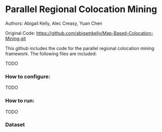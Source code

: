 # Parallel Regional Colocation Mining

Authors: Abigail Kelly, Alec Creasy, Yuan Chen

Original Code: https://github.com/abigamkelly/Map-Based-Colocation-Mining.git

This github includes the code for the parallel regional colocation mining framework.  The following files are included:

TODO

### How to configure:

TODO


### How to run:

TODO


### Dataset
